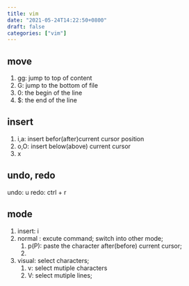 ```yaml
---
title: vim
date: "2021-05-24T14:22:50+0800"
draft: false
categories: ["vim"]
---
```



## move

1. gg: jump to top of content
2. G: jump to the bottom of file
3. 0: the begin of the line 
4. $: the end of the line

## insert

1. i,a: insert befor(after)current cursor position
2. o,O: insert below(above) current cursor
3. x

## undo, redo

undo: u
redo: ctrl + r

## mode

1. insert: i
2. normal : excute command; switch into other mode;
    1. p(P): paste the character after(before) current  cursor;
    2.
3. visual: select characters;
   1. v: select mutiple characters
   2. V: select mutiple lines;



